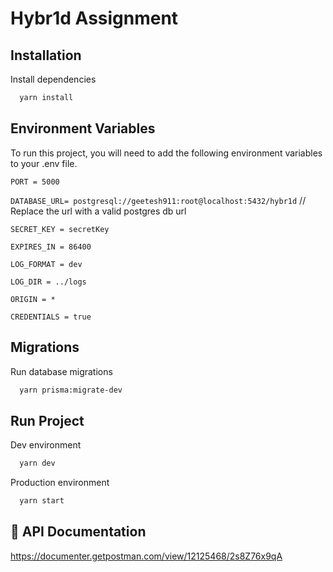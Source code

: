 
# Hybr1d Assignment




## Installation

Install dependencies

```bash
  yarn install
```
    
## Environment Variables

To run this project, you will need to add the following environment variables to your .env file.

`PORT = 5000`

`DATABASE_URL= postgresql://geetesh911:root@localhost:5432/hybr1d` // Replace the url with a valid postgres db url

`SECRET_KEY = secretKey`

`EXPIRES_IN = 86400`

`LOG_FORMAT = dev`

`LOG_DIR = ../logs`

`ORIGIN = *`

`CREDENTIALS = true`

## Migrations


Run database migrations

```bash
  yarn prisma:migrate-dev
```
    
## Run Project

Dev environment

```bash
  yarn dev
```

Production environment

```bash
  yarn start
```
    
## 🔗 API Documentation
https://documenter.getpostman.com/view/12125468/2s8Z76x9qA
